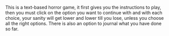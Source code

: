 This is a text-based horror game, it first gives you the instructions to play, then you must click on the option you want to continue with and with each choice, your sanity will get lower and lower till you lose, unless you choose all the right options. There is also an option to journal what you have done so far.

